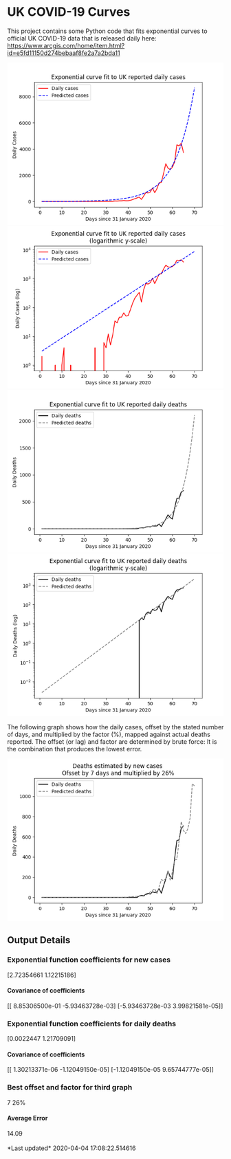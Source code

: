 # UK COVID-19 Curves

This project contains some Python code that fits exponential curves to
official UK COVID-19 data that is released daily here: <https://www.arcgis.com/home/item.html?id=e5fd11150d274bebaaf8fe2a7a2bda11>

![Graph of actual cases and exponential curve](./out/cases.png)
![Graph of actual cases and exponential curve](./out/cases-log.png)
![Graph of actual cases and exponential deaths](./out/deaths.png)
![Graph of actual cases and exponential deaths](./out/deaths-log.png)

The following graph shows how the daily cases, offset by the stated number of days,
and  multiplied by the factor (%), mapped against actual deaths reported.
The offset (or lag) and factor are determined by brute force:
It is the combination that produces the lowest error.

![Graph of predicted deaths based on earlier new cases](./out/cases-deaths.png)

Output Details
--------------
<h3>Exponential function coefficients for new cases</h3>
[2.72354661 1.12215186]
<h4>Covariance of coefficients</h4>
[[ 8.85306500e-01 -5.93463728e-03]
 [-5.93463728e-03  3.99821581e-05]]
<h3>Exponential function coefficients for daily deaths</h3>
[0.0022447  1.21709091]
<h4>Covariance of coefficients</h4>
[[ 1.30213371e-06 -1.12049150e-05]
 [-1.12049150e-05  9.65744777e-05]] <br/>
<h3>Best offset and factor for third graph</h3>
7 26%
<h4>Average Error</h4>
14.09
<br /><br />*Last updated* 2020-04-04 17:08:22.514616
